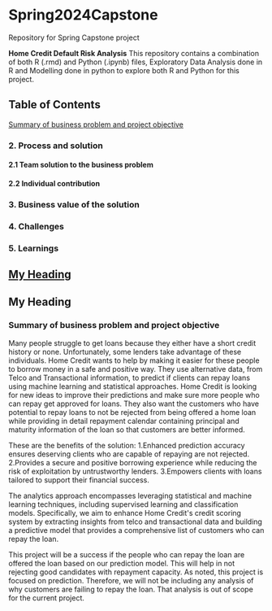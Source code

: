 # Spring2024Capstone
Repository for Spring Capstone project

**Home Credit Default Risk Analysis** 
This repository contains a combination of both R (.rmd) and Python (.ipynb) files, Exploratory Data Analysis done in R and Modelling done in python to explore both R and Python for this project.
 
## **Table of Contents**
[Summary of business problem and project objective](#Summary-of-business-problem-and-project-objective)
### 2. Process and solution 
#### 2.1 Team solution to the business problem
#### 2.2 Individual contribution 
### 3. Business value of the solution
### 4. Challenges 
### 5. Learnings

## [My Heading](#my-heading)
## My Heading

### Summary of business problem and project objective
Many people struggle to get loans because they either have a short credit history or none. Unfortunately, some lenders take advantage of these individuals. Home Credit wants to help by making it easier for these people to borrow money in a safe and positive way. They use alternative data, from Telco and Transactional information, to predict if clients can repay loans using machine learning and statistical approaches. Home Credit is looking for new ideas to improve their predictions and make sure more people who can repay get approved for loans. They also want the customers who have potential to repay loans to not be rejected from being offered a home loan while providing in detail repayment calendar containing principal and maturity information of the loan so that customers are better informed.

These are the benefits of the solution:
1.Enhanced prediction accuracy ensures deserving clients who are capable of repaying are not rejected.
2.Provides a secure and positive borrowing experience while reducing the risk of exploitation by untrustworthy lenders.
3.Empowers clients with loans tailored to support their financial success.

The analytics approach encompasses leveraging statistical and machine learning techniques, including supervised learning and classification models. Specifically, we aim to enhance Home Credit's credit scoring system by extracting insights from telco and transactional data and building a predictive model that provides a comprehensive list of customers who can repay the loan.

This project will be a success if the people who can repay the loan are offered the loan based on our prediction model. This will help in not rejecting good candidates with repayment capacity. As noted, this project is focused on prediction. Therefore, we will not be including any analysis of why customers are failing to repay the loan. That analysis is out of scope for the current project.


